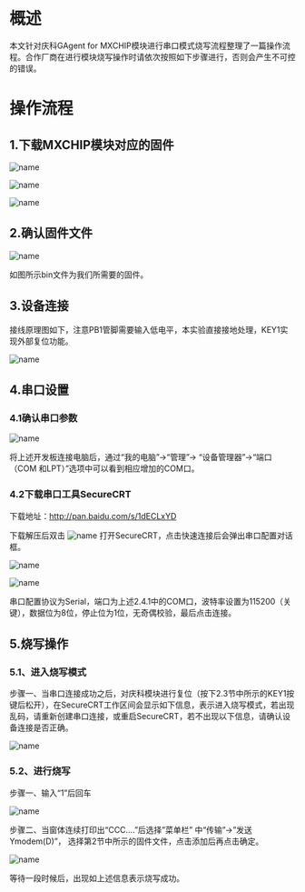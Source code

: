 #  概述

本文针对庆科GAgent for MXCHIP模块进行串口模式烧写流程整理了一篇操作流程。合作厂商在进行模块烧写操作时请依次按照如下步骤进行，否则会产生不可控的错误。

# 操作流程

## 1.下载MXCHIP模块对应的固件

 ![name](/assets/zh-cn/deviceDev/debug/MXCHP/1478078324899.png)

  ![name](/assets/zh-cn/deviceDev/debug/MXCHP/1478078309566.png)
 
  ![name](/assets/zh-cn/deviceDev/debug/MXCHP/1478078354870.png)

 
## 2.确认固件文件

 ![name](/assets/zh-cn/deviceDev/debug/MXCHP/1478078363806.png)

如图所示bin文件为我们所需要的固件。

## 3.设备连接

接线原理图如下，注意PB1管脚需要输入低电平，本实验直接接地处理，KEY1实现外部复位功能。

  ![name](/assets/zh-cn/deviceDev/debug/MXCHP/1478078494199.png)


## 4.串口设置
### 4.1确认串口参数

 ![name](/assets/zh-cn/deviceDev/debug/MXCHP/1478078509304.png)

将上述开发板连接电脑后，通过“我的电脑”->“管理”-> “设备管理器”->“端口（COM 和LPT）”选项中可以看到相应增加的COM口。


### 4.2下载串口工具SecureCRT

下载地址：http://pan.baidu.com/s/1dECLxYD

下载解压后双击 ![name](/assets/zh-cn/deviceDev/debug/MXCHP/1478078522125.png) 打开SecureCRT，点击快速连接后会弹出串口配置对话框。

 ![name](/assets/zh-cn/deviceDev/debug/MXCHP/1478078546592.png)

  ![name](/assets/zh-cn/deviceDev/debug/MXCHP/1478078579177.png)

串口配置协议为Serial，端口为上述2.4.1中的COM口，波特率设置为115200（关键），数据位为8位，停止位为1位，无奇偶校验，最后点击连接。

## 5.烧写操作

### 5.1、进入烧写模式

步骤一、当串口连接成功之后，对庆科模块进行复位（按下2.3节中所示的KEY1按键后松开），在SecureCRT工作区间会显示如下信息，表示进入烧写模式，若出现乱码，请重新创建串口连接，或重启SecureCRT，若不出现以下信息，请确认设备连接是否正确。
 
  ![name](/assets/zh-cn/deviceDev/debug/MXCHP/1478078653629.png)

### 5.2、进行烧写

步骤一、输入“1”后回车 

 ![name](/assets/zh-cn/deviceDev/debug/MXCHP/1478078682068.png)


步骤二、当窗体连续打印出“CCC….”后选择”菜单栏” 中“传输”->”发送Ymodem(D)”， 选择第2节中所示的固件文件，点击添加后再点击确定。
 
 ![name](/assets/zh-cn/deviceDev/debug/MXCHP/1478078694294.png)

等待一段时候后，出现如上述信息表示烧写成功。
